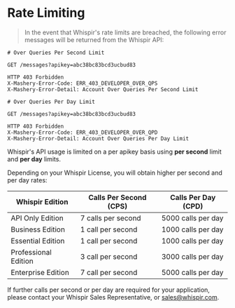 # Rate Limiting

> In the event that Whispir's rate limits are breached, the following error messages will be returned from the Whispir API:

```shell
# Over Queries Per Second Limit 

GET /messages?apikey=abc38bc83bcd3ucbud83

HTTP 403 Forbidden
X-Mashery-Error-Code: ERR_403_DEVELOPER_OVER_QPS
X-Mashery-Error-Detail: Account Over Queries Per Second Limit

# Over Queries Per Day Limit

GET /messages?apikey=abc38bc83bcd3ucbud83

HTTP 403 Forbidden
X-Mashery-Error-Code: ERR_403_DEVELOPER_OVER_QPD
X-Mashery-Error-Detail: Account Over Queries Per Day Limit
```

Whispir's API usage is limited on a per apikey basis using **per second** limit and **per day** limits.

Depending on your Whispir License, you will obtain higher per second and per day rates:

Whispir Edition | Calls Per Second (CPS) | Calls Per Day (CPD)
-------------- | -------------- | --------------
API Only Edition | 7 calls per second | 5000 calls per day
Business Edition | 1 call per second | 1000 calls per day
Essential Edition | 1 call per second | 1000 calls per day
Professional Edition | 3 call per second | 3000 calls per day
Enterprise Edition | 7 call per second | 5000 calls per day

If further calls per second or per day are required for your application, please contact your Whispir Sales Representative, or [sales@whispir.com](mailto:sales@whispir.com).

